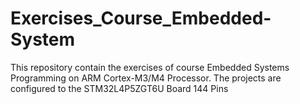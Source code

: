 # Exercises_Course_Embedded-System
This repository contain the exercises of course Embedded Systems Programming on ARM Cortex-M3/M4 Processor. The projects are configured to the STM32L4P5ZGT6U Board 144 Pins 
